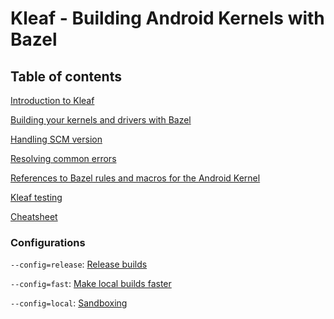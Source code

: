 # Kleaf - Building Android Kernels with Bazel

## Table of contents

[Introduction to Kleaf](docs/kleaf.md)

[Building your kernels and drivers with Bazel](docs/impl.md)

[Handling SCM version](docs/scmversion.md)

[Resolving common errors](docs/errors.md)

[References to Bazel rules and macros for the Android Kernel](https://ci.android.com/builds/latest/branches/aosp_kernel-common-android-mainline/targets/kleaf_docs/view/index.html)

[Kleaf testing](docs/testing.md)

[Cheatsheet](docs/cheatsheet.md)

### Configurations

`--config=release`: [Release builds](docs/release.md)

`--config=fast`: [Make local builds faster](docs/fast.md)

`--config=local`: [Sandboxing](docs/sandbox.md)
